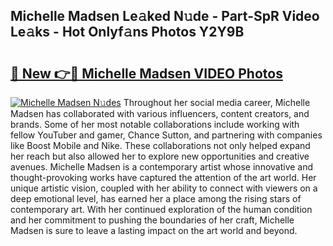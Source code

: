 ## Michelle Madsen Le𝚊ked N𝚞de - Part-SpR Video Le𝚊ks - Hot Onlyf𝚊ns Photos Y2Y9B

# <h2><a href="http://ab17146.deff.icu/?id=Michelle+Madsen">🔗 New 👉🔴 Michelle Madsen VIDEO Photos</a></h2>

[![Michelle Madsen N𝚞des](https://i.imgur.com/rIISA9y.gif)](http://ab17146.deff.icu/?id=Michelle+Madsen)
Throughout her social media career, Michelle Madsen has collaborated with various influencers, content creators, and brands. Some of her most notable collaborations include working with fellow YouTuber and gamer, Chance Sutton, and partnering with companies like Boost Mobile and Nike. These collaborations not only helped expand her reach but also allowed her to explore new opportunities and creative avenues. Michelle Madsen is a contemporary artist whose innovative and thought-provoking works have captured the attention of the art world. Her unique artistic vision, coupled with her ability to connect with viewers on a deep emotional level, has earned her a place among the rising stars of contemporary art. With her continued exploration of the human condition and her commitment to pushing the boundaries of her craft, Michelle Madsen is sure to leave a lasting impact on the art world and beyond.
